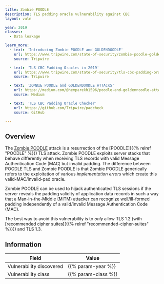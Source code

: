 ```yaml
---
title: Zombie POODLE
description: TLS padding oracle vulnerability against CBC
layout: vuln

year: 2019
classes:
  - Data leakage

learn_more:
  - text: 'Introducing Zombie POODLE and GOLDENDOODLE'
    url: https://www.tripwire.com/state-of-security/zombie-poodle-goldendoodle
    source: Tripwire

  - text: 'TLS CBC Padding Oracles in 2019'
    url: https://www.tripwire.com/state-of-security/tls-cbc-padding-oracles
    source: Tripwire

  - text: 'ZOMBIE POODLE and GOLDENDOODLE ATTACKS'
    url: https://medium.com/@hemparekh1596/poodle-and-goldennoodle-attacks-6d9651e140ac
    source: Medium

  - text: 'TLS CBC Padding Oracle Checker'
    url: https://github.com/Tripwire/padcheck
    source: GitHub

---
```


## Overview

The [Zombie POODLE] attack is a resurrection of the [POODLE]({{% relref "POODLE" %}}) TLS attack. Zombie POODLE exploits server stacks that behave differently when receiving TLS records with valid Message Authentication Code (MAC) but invalid padding. The difference between POODLE TLS and Zombie POODLE is that Zombie POODLE generically refers to the exploitation of various _implementation errors_ which create this valid-MAC/invalid-pad oracle.

Zombie POODLE can be used to hijack authenticated TLS sessions if the server reveals the padding validity of application data records in such a way that a Man-in-the-Middle (MITM) attacker can recognize well/ill-formed padding independently of a valid/invalid Message Authentication Code (MAC).

The best way to avoid this vulnerability is to _only_ allow TLS 1.2 (with [recommended cipher suites]({{% relref "recommended-cipher-suites" %}})) and TLS 1.3.

## Information

| Field                    | Value               |
|--------------------------|---------------------|
| Vulnerability discovered | {{% param-year %}}  |
| Vulnerability class      | {{% param-class %}} |

[Zombie POODLE]: https://www.tripwire.com/state-of-security/zombie-poodle

